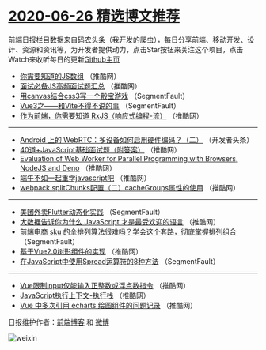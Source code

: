 # [2020-06-26 精选博文推荐](http://hao.caibaojian.com/date/2020/06/26)

[前端日报](http://caibaojian.com/c/news)栏目数据来自[码农头条](http://hao.caibaojian.com/)（我开发的爬虫），每日分享前端、移动开发、设计、资源和资讯等，为开发者提供动力，点击Star按钮来关注这个项目，点击Watch来收听每日的更新[Github主页](https://github.com/kujian/frontendDaily)
* [你需要知道的JS数组](http://hao.caibaojian.com/144072.html) （推酷网）
* [面试必备JS高频面试题汇总](http://hao.caibaojian.com/144071.html) （推酷网）
* [用canvas结合css3写一个骰宝游戏](http://hao.caibaojian.com/144061.html) （SegmentFault）
* [Vue3之——和Vite不得不说的事](http://hao.caibaojian.com/144062.html) （SegmentFault）
* [作为前端，你需要知道 RxJS（响应式编程-流）](http://hao.caibaojian.com/144073.html) （推酷网）

***
* [Android 上的 WebRTC：多设备如何启用硬件编码？（二）](http://hao.caibaojian.com/144063.html) （开发者头条）
* [40道+JavaScript基础面试题（附答案）](http://hao.caibaojian.com/144074.html) （推酷网）
* [Evaluation of Web Worker for Parallel Programming with Browsers, NodeJS and Deno](http://hao.caibaojian.com/144064.html) （推酷网）
* [端午不如一起重学javascript吧](http://hao.caibaojian.com/144075.html) （推酷网）
* [webpack splitChunks配置（二）cacheGroups属性的使用](http://hao.caibaojian.com/144065.html) （推酷网）

***
* [美团外卖Flutter动态化实践](http://hao.caibaojian.com/144089.html) （SegmentFault）
* [大数据告诉你为什么 JavaScript 才是最受欢迎的语言](http://hao.caibaojian.com/144066.html) （推酷网）
* [前端电商 sku 的全排列算法很难吗？学会这个套路，彻底掌握排列组合](http://hao.caibaojian.com/144090.html) （SegmentFault）
* [基于Vue2.0树形组件的实现](http://hao.caibaojian.com/144067.html) （推酷网）
* [在JavaScript中使用Spread运算符的8种方法](http://hao.caibaojian.com/144091.html) （SegmentFault）

***
* [Vue限制input仅能输入正整数或浮点数指令](http://hao.caibaojian.com/144068.html) （推酷网）
* [JavaScript执行上下文-执行栈](http://hao.caibaojian.com/144069.html) （推酷网）
* [Vue 中多次引用 echarts 绘图组件的问题记录](http://hao.caibaojian.com/144070.html) （推酷网）

日报维护作者：[前端博客](http://caibaojian.com/) 和 [微博](http://caibaojian.com/go/weibo)

![weixin](https://user-images.githubusercontent.com/3055447/38468989-651132ac-3b80-11e8-8e6b-15122322a9d7.png)